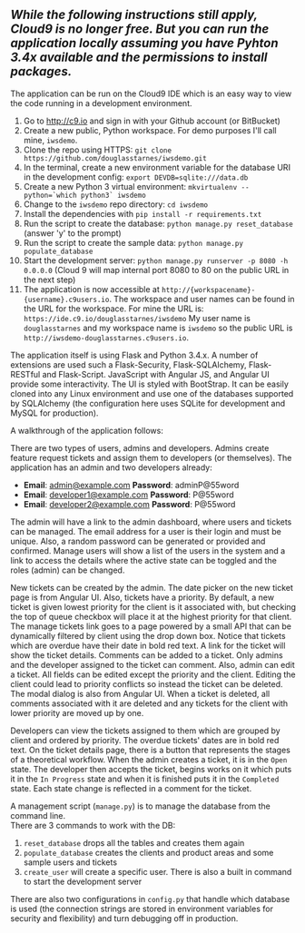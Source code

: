 ## *While the following instructions still apply, Cloud9 is no longer free.  But you can run the application locally assuming you have Pyhton 3.4x available and the permissions to install packages.*
The application can be run on the Cloud9 IDE which is an easy way to view the code running in a development environment.

 1. Go to http://c9.io and sign in with your Github account (or BitBucket)
 2. Create a new public, Python workspace.  For demo purposes I'll call mine, `iwsdemo`.
 3. Clone the repo using HTTPS: `git clone https://github.com/douglasstarnes/iwsdemo.git`
 4. In the terminal, create a new environment variable for the database URI in the development config: `export DEVDB=sqlite:///data.db`
 5. Create a new Python 3 virtual environment: ``mkvirtualenv --python=`which python3` iwsdemo``
 6. Change to the `iwsdemo` repo directory: `cd iwsdemo`
 7. Install the dependencies with `pip install -r requirements.txt`
 8. Run the script to create the database: `python manage.py reset_database` (answer 'y' to the prompt)
 9. Run the script to create the sample data: `python manage.py populate_database`
 10. Start the development server: `python manage.py runserver -p 8080 -h 0.0.0.0` (Cloud 9 will map internal port 8080 to 80 on the public URL in the next step)
 11. The application is now accessible at  `http://{workspacename}-{username}.c9users.io`.  The workspace and user names can be found in the URL for the workspace.  For mine the URL is: `https://ide.c9.io/douglasstarnes/iwsdemo` My user name is `douglasstarnes` and my workspace name is `iwsdemo` so the public URL is `http://iwsdemo-douglasstarnes.c9users.io`.
 
The application itself is using Flask and Python 3.4.x.  A number of extensions are used such a Flask-Security, Flask-SQLAlchemy, Flask-RESTful and Flask-Script.  JavaScript with Angular JS, and Angular UI provide some interactivity.  The UI is styled with BootStrap. It can be easily cloned into any Linux environment and use one of the databases supported by SQLAlchemy (the configuration here uses SQLite for development and MySQL for production).

A walkthrough of the application follows:

There are two types of users, admins and developers.  Admins create feature request tickets and assign them to developers (or themselves).  The application has an admin and two developers already:

 * **Email**: admin@example.com **Password**: adminP@55word
 * **Email**: developer1@example.com **Password**: P@55word
 * **Email**: developer2@example.com **Password**: P@55word

The admin will have a link to the admin dashboard, where users and tickets can be managed.  The email address for a user is their login and must be unique.  Also, a random password can be generated or provided and confirmed.  Manage users will show a list of the users in the system and a link to access the details where the active state can be toggled and the roles (admin) can be changed.

New tickets can be created by the admin.  The date picker on the new ticket page is from Angular UI.  Also, tickets have a priority.  By default, a new ticket is given lowest priority for the client is it associated with, but checking the top of queue checkbox will place it at the highest priority for that client.  The manage tickets link goes to a page powered by a small API that can be dynamically filtered by client using the drop down box.  Notice that tickets which are overdue have their date in bold red text.  A link for the ticket will show the ticket details.  Comments can be added to a ticket.  Only admins and the developer assigned to the ticket can comment.  Also, admin can edit a ticket.  All fields can be edited except the priority and the client.  Editing the client could lead to priority conflicts so instead the ticket can be deleted.  The modal dialog is also from Angular UI.  When a ticket is deleted, all comments associated with it are deleted and any tickets for the client with lower priority are moved up by one.

Developers can view the tickets assigned to them which are grouped by client and ordered by priority.  The overdue tickets' dates are in bold red text.  On the ticket details page, there is a button that represents the stages of a theoretical workflow.  When the admin creates a ticket, it is in the `Open` state.  The developer then accepts the ticket, begins works on it which puts it in the `In Progress` state and when it is finished puts it in the `Completed` state.  Each state change is reflected in a comment for the ticket.

A management script (`manage.py`) is to manage the database from the command line.  
There are 3 commands to work with the DB:
 1. `reset_database` drops all the tables and creates them again
 2. `populate_database` creates the clients and product areas and some sample users and tickets  
 3. `create_user` will create a specific user.  There is also a built in command to start the development server  

There are also two configurations in `config.py` that handle which database is used (the connection strings are stored in environment variables for security and flexibility) and turn debugging off in production.


